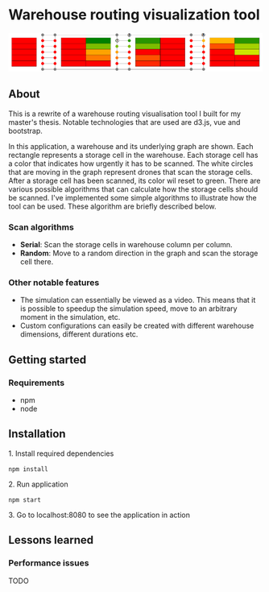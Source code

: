 
# Warehouse routing visualization tool

![](header.png)

## About

This is a rewrite of a warehouse routing visualisation tool I built for my master's thesis. 
Notable technologies that are used are d3.js, vue and bootstrap. 

In this application, a warehouse and its underlying graph are shown. 
Each rectangle represents a storage cell in the warehouse. 
Each storage cell has a color that indicates how urgently it has to be scanned. 
The white circles that are moving in the graph represent drones that scan the storage cells.
After a storage cell has been scanned, its color wil reset to green. 
There are various possible algorithms that can calculate how the storage cells should be scanned. 
I've implemented some simple algorithms to illustrate how the tool can be used. These algorithm are briefly described below. 

### Scan algorithms 

* **Serial**: Scan the storage cells in warehouse column per column.
* **Random**: Move to a random direction in the graph and scan the storage cell there.

### Other notable features

* The simulation can essentially be viewed as a video. This means that it is possible to speedup the simulation speed, 
move to an arbitrary moment in the simulation, etc.
* Custom configurations can easily be created with different warehouse dimensions, different durations etc.

## Getting started

### Requirements

* npm
* node

## Installation

1\. Install required dependencies

```
npm install
```

2\. Run application

```
npm start
```

3\. Go to localhost:8080 to see the application in action

## Lessons learned

### Performance issues

TODO
